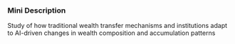 ### Mini Description

Study of how traditional wealth transfer mechanisms and institutions adapt to AI-driven changes in wealth composition and accumulation patterns
